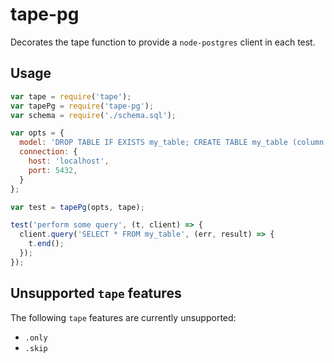 # tape-pg

Decorates the tape function to provide a `node-postgres` client in each test.

## Usage

```js
var tape = require('tape');
var tapePg = require('tape-pg');
var schema = require('./schema.sql');

var opts = {
  model: 'DROP TABLE IF EXISTS my_table; CREATE TABLE my_table (column VARCHAR NOT NULL);',
  connection: {
    host: 'localhost',
    port: 5432,
  }
};

var test = tapePg(opts, tape);

test('perform some query', (t, client) => {
  client.query('SELECT * FROM my_table', (err, result) => {
    t.end();
  });
});
```

## Unsupported `tape` features
The following `tape` features are currently unsupported:
* `.only`
* `.skip`
